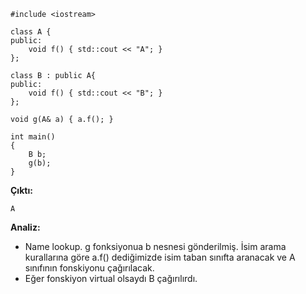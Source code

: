 ```
#include <iostream>

class A {
public:
	void f() { std::cout << "A"; }
};

class B : public A{
public:
	void f() { std::cout << "B"; }
};

void g(A& a) { a.f(); }

int main()
{
	B b;
	g(b);
}
```
**Çıktı:**
```
A
```
**Analiz:**
- Name lookup. g fonksiyonua b nesnesi gönderilmiş. İsim arama kurallarına göre a.f() dediğimizde isim taban sınıfta aranacak ve A sınıfının fonskiyonu çağırılacak. 
- Eğer fonskiyon virtual olsaydı B çağırılırdı.















